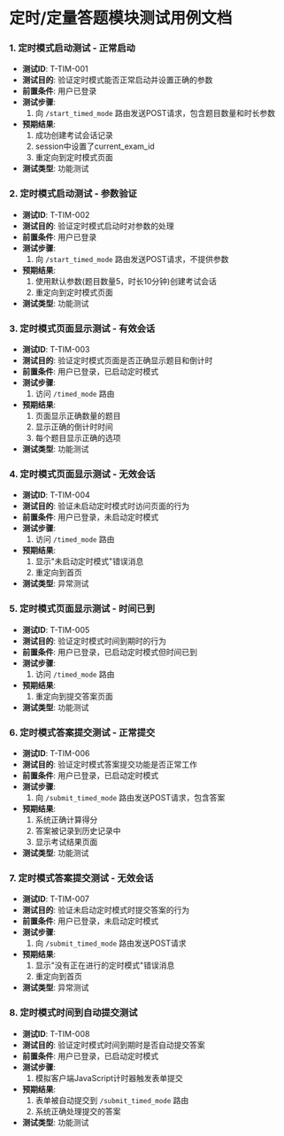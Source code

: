 # 定时/定量答题模块测试用例文档

### 1. 定时模式启动测试 - 正常启动
- **测试ID**: T-TIM-001
- **测试目的**: 验证定时模式能否正常启动并设置正确的参数
- **前置条件**: 用户已登录
- **测试步骤**:
  1. 向 `/start_timed_mode` 路由发送POST请求，包含题目数量和时长参数
- **预期结果**:
  1. 成功创建考试会话记录
  2. session中设置了current_exam_id
  3. 重定向到定时模式页面
- **测试类型**: 功能测试

### 2. 定时模式启动测试 - 参数验证
- **测试ID**: T-TIM-002
- **测试目的**: 验证定时模式启动时对参数的处理
- **前置条件**: 用户已登录
- **测试步骤**:
  1. 向 `/start_timed_mode` 路由发送POST请求，不提供参数
- **预期结果**:
  1. 使用默认参数(题目数量5，时长10分钟)创建考试会话
  2. 重定向到定时模式页面
- **测试类型**: 功能测试

### 3. 定时模式页面显示测试 - 有效会话
- **测试ID**: T-TIM-003
- **测试目的**: 验证定时模式页面是否正确显示题目和倒计时
- **前置条件**: 用户已登录，已启动定时模式
- **测试步骤**:
  1. 访问 `/timed_mode` 路由
- **预期结果**:
  1. 页面显示正确数量的题目
  2. 显示正确的倒计时时间
  3. 每个题目显示正确的选项
- **测试类型**: 功能测试

### 4. 定时模式页面显示测试 - 无效会话
- **测试ID**: T-TIM-004
- **测试目的**: 验证未启动定时模式时访问页面的行为
- **前置条件**: 用户已登录，未启动定时模式
- **测试步骤**:
  1. 访问 `/timed_mode` 路由
- **预期结果**:
  1. 显示"未启动定时模式"错误消息
  2. 重定向到首页
- **测试类型**: 异常测试

### 5. 定时模式页面显示测试 - 时间已到
- **测试ID**: T-TIM-005
- **测试目的**: 验证定时模式时间到期时的行为
- **前置条件**: 用户已登录，已启动定时模式但时间已到
- **测试步骤**:
  1. 访问 `/timed_mode` 路由
- **预期结果**:
  1. 重定向到提交答案页面
- **测试类型**: 功能测试

### 6. 定时模式答案提交测试 - 正常提交
- **测试ID**: T-TIM-006
- **测试目的**: 验证定时模式答案提交功能是否正常工作
- **前置条件**: 用户已登录，已启动定时模式
- **测试步骤**:
  1. 向 `/submit_timed_mode` 路由发送POST请求，包含答案
- **预期结果**:
  1. 系统正确计算得分
  2. 答案被记录到历史记录中
  3. 显示考试结果页面
- **测试类型**: 功能测试

### 7. 定时模式答案提交测试 - 无效会话
- **测试ID**: T-TIM-007
- **测试目的**: 验证未启动定时模式时提交答案的行为
- **前置条件**: 用户已登录，未启动定时模式
- **测试步骤**:
  1. 向 `/submit_timed_mode` 路由发送POST请求
- **预期结果**:
  1. 显示"没有正在进行的定时模式"错误消息
  2. 重定向到首页
- **测试类型**: 异常测试

### 8. 定时模式时间到自动提交测试
- **测试ID**: T-TIM-008
- **测试目的**: 验证定时模式时间到期时是否自动提交答案
- **前置条件**: 用户已登录，已启动定时模式
- **测试步骤**:
  1. 模拟客户端JavaScript计时器触发表单提交
- **预期结果**:
  1. 表单被自动提交到 `/submit_timed_mode` 路由
  2. 系统正确处理提交的答案
- **测试类型**: 功能测试